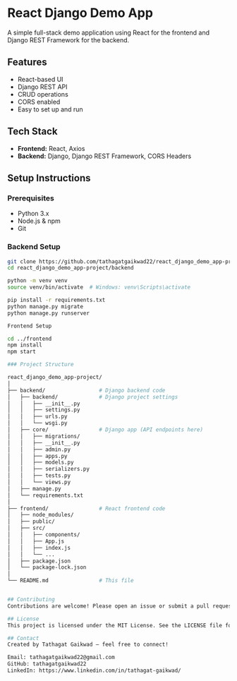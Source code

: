 # React Django Demo App

A simple full-stack demo application using React for the frontend and Django REST Framework for the backend.

## Features

- React-based UI
- Django REST API
- CRUD operations
- CORS enabled
- Easy to set up and run

## Tech Stack

- **Frontend:** React, Axios  
- **Backend:** Django, Django REST Framework, CORS Headers

## Setup Instructions

### Prerequisites

- Python 3.x  
- Node.js & npm  
- Git

### Backend Setup

```bash
git clone https://github.com/tathagatgaikwad22/react_django_demo_app-project.git
cd react_django_demo_app-project/backend

python -m venv venv
source venv/bin/activate  # Windows: venv\Scripts\activate

pip install -r requirements.txt
python manage.py migrate
python manage.py runserver

Frontend Setup

cd ../frontend
npm install
npm start

### Project Structure

react_django_demo_app-project/
│
├── backend/                 # Django backend code
│   ├── backend/             # Django project settings
│   │   ├── __init__.py
│   │   ├── settings.py
│   │   ├── urls.py
│   │   └── wsgi.py
│   ├── core/                # Django app (API endpoints here)
│   │   ├── migrations/
│   │   ├── __init__.py
│   │   ├── admin.py
│   │   ├── apps.py
│   │   ├── models.py
│   │   ├── serializers.py
│   │   ├── tests.py
│   │   └── views.py
│   ├── manage.py
│   └── requirements.txt
│
├── frontend/                # React frontend code
│   ├── node_modules/
│   ├── public/
│   ├── src/
│   │   ├── components/
│   │   ├── App.js
│   │   ├── index.js
│   │   └── ...
│   ├── package.json
│   └── package-lock.json
│
└── README.md                # This file


## Contributing
Contributions are welcome! Please open an issue or submit a pull request for any improvements or bug fixes.

## License
This project is licensed under the MIT License. See the LICENSE file for details.

## Contact
Created by Tathagat Gaikwad — feel free to connect!

Email: tathagatgaikwad22@gmail.com
GitHub: tathagatgaikwad22
LinkedIn: https://www.linkedin.com/in/tathagat-gaikwad/
